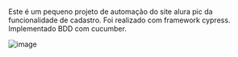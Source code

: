 Este é um pequeno projeto de automação do site alura pic da funcionalidade de cadastro.
Foi realizado com framework cypress.
Implementado BDD com cucumber.


![image](https://github.com/WandersonNPires/Testes-Automatizados-Alura-Pic/assets/153646670/595d937c-3e71-4e4a-a5a6-621c2380e109)
